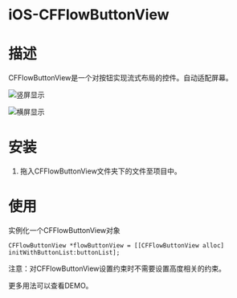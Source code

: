 # iOS-CFFlowButtonView

# 描述
CFFlowButtonView是一个对按钮实现流式布局的控件。自动适配屏幕。

![竖屏显示](http://img.blog.csdn.net/20151028143252885)

![横屏显示](http://img.blog.csdn.net/20151028143306518)



# 安装
1. 拖入CFFlowButtonView文件夹下的文件至项目中。
# 使用

实例化一个CFFlowButtonView对象

```
CFFlowButtonView *flowButtonView = [[CFFlowButtonView alloc] initWithButtonList:buttonList];
```
注意：对CFFlowButtonView设置约束时不需要设置高度相关的约束。

更多用法可以查看DEMO。
